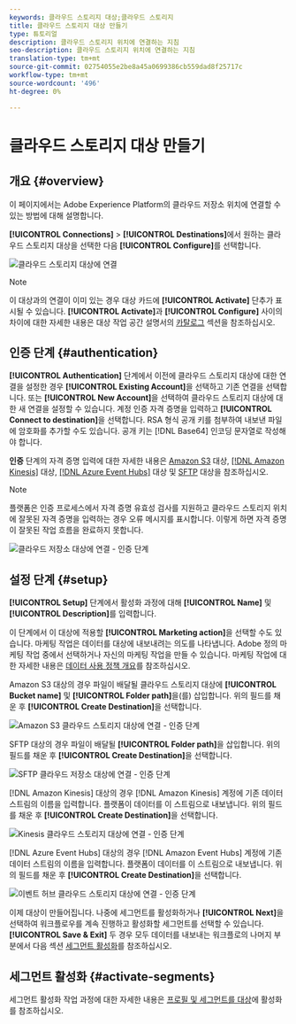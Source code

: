 ```yaml
---
keywords: 클라우드 스토리지 대상;클라우드 스토리지
title: 클라우드 스토리지 대상 만들기
type: 튜토리얼
description: 클라우드 스토리지 위치에 연결하는 지침
seo-description: 클라우드 스토리지 위치에 연결하는 지침
translation-type: tm+mt
source-git-commit: 02754055e2be8a45a0699386cb559dad8f25717c
workflow-type: tm+mt
source-wordcount: '496'
ht-degree: 0%

---
```



# 클라우드 스토리지 대상 만들기

## 개요 {#overview}

이 페이지에서는 Adobe Experience Platform의 클라우드 저장소 위치에 연결할 수 있는 방법에 대해 설명합니다.

**[!UICONTROL Connections]** > **[!UICONTROL Destinations]**&#x200B;에서 원하는 클라우드 스토리지 대상을 선택한 다음 **[!UICONTROL Configure]**&#x200B;를 선택합니다.

![클라우드 스토리지 대상에 연결](../../assets/catalog/cloud-storage/workflow/connect.png)

>[!NOTE]
>
>이 대상과의 연결이 이미 있는 경우 대상 카드에 **[!UICONTROL Activate]** 단추가 표시될 수 있습니다. **[!UICONTROL Activate]**&#x200B;과 **[!UICONTROL Configure]** 사이의 차이에 대한 자세한 내용은 대상 작업 공간 설명서의 [카탈로그](../../ui/destinations-workspace.md#catalog) 섹션을 참조하십시오.

## 인증 단계 {#authentication}

**[!UICONTROL Authentication]** 단계에서 이전에 클라우드 스토리지 대상에 대한 연결을 설정한 경우 **[!UICONTROL Existing Account]**&#x200B;을 선택하고 기존 연결을 선택합니다. 또는 **[!UICONTROL New Account]**&#x200B;을 선택하여 클라우드 스토리지 대상에 대한 새 연결을 설정할 수 있습니다. 계정 인증 자격 증명을 입력하고 **[!UICONTROL Connect to destination]**&#x200B;을 선택합니다. RSA 형식 공개 키를 첨부하여 내보낸 파일에 암호화를 추가할 수도 있습니다. 공개 키는 [!DNL Base64] 인코딩 문자열로 작성해야 합니다.

**인증** 단계의 자격 증명 입력에 대한 자세한 내용은 [Amazon S3](./amazon-s3.md) 대상, [[!DNL Amazon Kinesis]](./amazon-kinesis.md) 대상, [[!DNL Azure Event Hubs]](./azure-event-hubs.md) 대상 및 [SFTP](./sftp.md) 대상을 참조하십시오.

>[!NOTE]
>
>플랫폼은 인증 프로세스에서 자격 증명 유효성 검사를 지원하고 클라우드 스토리지 위치에 잘못된 자격 증명을 입력하는 경우 오류 메시지를 표시합니다. 이렇게 하면 자격 증명이 잘못된 작업 흐름을 완료하지 못합니다.

![클라우드 저장소 대상에 연결 - 인증 단계](../../assets/catalog/cloud-storage/workflow/destination-account.png)

## 설정 단계 {#setup}

**[!UICONTROL Setup]** 단계에서 활성화 과정에 대해 **[!UICONTROL Name]** 및 **[!UICONTROL Description]**&#x200B;를 입력합니다.

이 단계에서 이 대상에 적용할 **[!UICONTROL Marketing action]**&#x200B;을 선택할 수도 있습니다. 마케팅 작업은 데이터를 대상에 내보내려는 의도를 나타냅니다. Adobe 정의 마케팅 작업 중에서 선택하거나 자신의 마케팅 작업을 만들 수 있습니다. 마케팅 작업에 대한 자세한 내용은 [데이터 사용 정책 개요](../../../data-governance/policies/overview.md)를 참조하십시오.

Amazon S3 대상의 경우 파일이 배달될 클라우드 스토리지 대상에 **[!UICONTROL Bucket name]** 및 **[!UICONTROL Folder path]**&#x200B;을(를) 삽입합니다. 위의 필드를 채운 후 **[!UICONTROL Create Destination]**&#x200B;을 선택합니다.

![Amazon S3 클라우드 스토리지 대상에 연결 - 인증 단계](../../assets/catalog/cloud-storage/workflow/amazon-s3-setup.png)

SFTP 대상의 경우 파일이 배달될 **[!UICONTROL Folder path]**&#x200B;을 삽입합니다. 위의 필드를 채운 후 **[!UICONTROL Create Destination]**&#x200B;을 선택합니다.

![SFTP 클라우드 저장소 대상에 연결 - 인증 단계](../../assets/catalog/cloud-storage/workflow/sftp-setup.png)

[!DNL Amazon Kinesis] 대상의 경우 [!DNL Amazon Kinesis] 계정에 기존 데이터 스트림의 이름을 입력합니다. 플랫폼이 데이터를 이 스트림으로 내보냅니다. 위의 필드를 채운 후 **[!UICONTROL Create Destination]**&#x200B;을 선택합니다.

![Kinesis 클라우드 스토리지 대상에 연결 - 인증 단계](../../assets/catalog/cloud-storage/workflow/kinesis-setup.png)

[!DNL Azure Event Hubs] 대상의 경우 [!DNL Amazon Event Hubs] 계정에 기존 데이터 스트림의 이름을 입력합니다. 플랫폼이 데이터를 이 스트림으로 내보냅니다. 위의 필드를 채운 후 **[!UICONTROL Create Destination]**&#x200B;을 선택합니다.

![이벤트 허브 클라우드 스토리지 대상에 연결 - 인증 단계](../../assets/catalog/cloud-storage/workflow/event-hubs-setup.png)

이제 대상이 만들어집니다. 나중에 세그먼트를 활성화하거나 **[!UICONTROL Next]**&#x200B;을 선택하여 워크플로우를 계속 진행하고 활성화할 세그먼트를 선택할 수 있습니다. **[!UICONTROL Save & Exit]** 두 경우 모두 데이터를 내보내는 워크플로의 나머지 부분에서 다음 섹션 [세그먼트 활성화](#activate-segments)를 참조하십시오.

## 세그먼트 활성화 {#activate-segments}

세그먼트 활성화 작업 과정에 대한 자세한 내용은 [프로필 및 세그먼트를 대상](../../ui/activate-destinations.md)에 활성화를 참조하십시오.